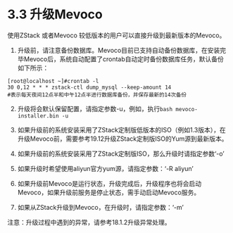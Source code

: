 # 3.3 升级Mevoco
使用ZStack 或者Mevoco 较低版本的用户可以直接升级到最新版本的Mevoco。
1. 升级前，请注意备份数据库。Mevoco目前已支持自动备份数据库，在安装完毕Mevoco后，系统自动配置了crontab自动定时备份数据库任务，默认备份如下所示：

```
[root@localhost ~]#crontab -l
30 0,12 * * * zstack-ctl dump_mysql --keep-amount 14
#表示每天夜间12点半和中午12点半进行数据库备份，并保存最新的14次备份
```
2. 升级将会默认保留配置，请指定参数-u，例如，执行`bash mevoco-installer.bin -u`

3. 如果升级前的系统安装采用了ZStack定制版低版本的ISO（例如1.3版本），在升级Mevoco前，需要参考19.12升级ZStack定制版ISO的Yum源到最新版本。

4. 如果升级前的系统安装采用了ZStack定制版ISO，那么升级时请指定参数‘-o’

5. 如果升级时希望使用aliyun官方yum源，请指定参数：‘-R aliyun’

6. 如果升级前Mevoco是运行状态，升级完成后，升级程序也将会启动Mevoco，如果升级前服务是停止状态，需手动启动Mevoco服务。

7. 如果从ZStack升级到Mevoco，在升级时，请指定参数：‘-m’

注意：升级过程中遇到的异常，请参考18.1.2升级异常处理。


